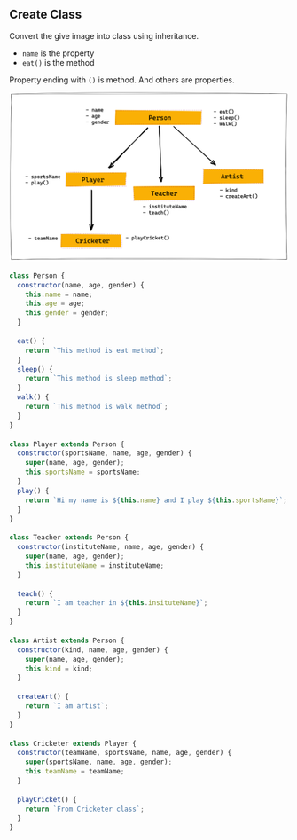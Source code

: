 ## Create Class

Convert the give image into class using inheritance.

- `name` is the property
- `eat()` is the method

Property ending with `()` is method. And others are properties.

![Inheritance](../assets/inheritance.png)

```js
class Person {
  constructor(name, age, gender) {
    this.name = name;
    this.age = age;
    this.gender = gender;
  }

  eat() {
    return `This method is eat method`;
  }
  sleep() {
    return `This method is sleep method`;
  }
  walk() {
    return `This method is walk method`;
  }
}

class Player extends Person {
  constructor(sportsName, name, age, gender) {
    super(name, age, gender);
    this.sportsName = sportsName;
  }
  play() {
    return `Hi my name is ${this.name} and I play ${this.sportsName}`;
  }
}

class Teacher extends Person {
  constructor(instituteName, name, age, gender) {
    super(name, age, gender);
    this.instituteName = instituteName;
  }

  teach() {
    return `I am teacher in ${this.insituteName}`;
  }
}

class Artist extends Person {
  constructor(kind, name, age, gender) {
    super(name, age, gender);
    this.kind = kind;
  }

  createArt() {
    return `I am artist`;
  }
}

class Cricketer extends Player {
  constructor(teamName, sportsName, name, age, gender) {
    super(sportsName, name, age, gender);
    this.teamName = teamName;
  }

  playCricket() {
    return `From Cricketer class`;
  }
}
```
